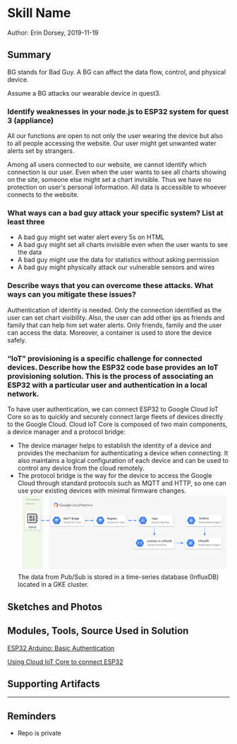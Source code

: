 #  Skill Name

Author: Erin Dorsey, 2019-11-19

## Summary
BG stands for Bad Guy. A BG can affect the data flow, control, and physical device.

Assume a BG attacks our wearable device in quest3.

### Identify weaknesses in your node.js to ESP32 system for quest 3 (appliance) 

All our functions are open to not only the user wearing the device but also to all people accessing the website. Our user might get unwanted water alerts set by strangers.

Among all users connected to our website, we cannot identify which connection is our user. Even when the user wants to see all charts showing on the site, someone else might set a chart invisible. Thus we have no protection on user's personal information. All data is accessible to whoever connects to the website.

### What ways can a bad guy attack your specific system? List at least three

- A bad guy might set water alert every 5s on HTML
- A bad guy might set all charts invisible even when the user wants to see the data
- A bad guy might use the data for statistics without asking permission
- A bad guy might physically attack our vulnerable sensors and wires

### Describe ways that you can overcome these attacks. What ways can you mitigate these issues?

Authentication of identity is needed. Only the connection identified as the user can set chart visibility. Also, the user can add other ips as friends and family that can help him set water alerts. Only friends, family and the user can access the data. Moreover, a container is used to store the device safely.

### “IoT” provisioning is a specific challenge for connected devices. Describe how the ESP32 code base provides an IoT provisioning solution. This is the process of associating an ESP32 with a particular user and authentication in a local network.

To have user authentication, we can connect ESP32 to Google Cloud IoT Core so as to quickly and securely connect large fleets of devices directly to the Google Cloud. Cloud IoT Core is composed of two main components, a device manager and a protocol bridge:
- The device manager helps to establish the identity of a device and provides the mechanism for authenticating a device when connecting. It also maintains a logical configuration of each device and can be used to control any device from the cloud remotely.
- The protocol bridge is the way for the device to access the Google Cloud through standard protocols such as MQTT and HTTP, so one can use your existing devices with minimal firmware changes.
![Image](./images/CloudIoTCore.png)
The data from Pub/Sub is stored in a time-series database (InfluxDB) located in a GKE cluster.

## Sketches and Photos


## Modules, Tools, Source Used in Solution
[ESP32 Arduino: Basic Authentication](https://techtutorialsx.com/2018/01/03/esp32-arduino-basic-authentication/)

[Using Cloud IoT Core to connect ESP32](http://nilhcem.com/iot/cloud-iot-core-with-the-esp32-and-arduino)

## Supporting Artifacts


-----

## Reminders
- Repo is private
